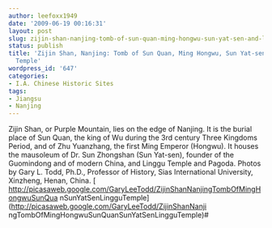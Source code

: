 ```yaml
---
author: leefoxx1949
date: '2009-06-19 00:16:31'
layout: post
slug: zijin-shan-nanjing-tomb-of-sun-quan-ming-hongwu-sun-yat-sen-and-linggu-temple
status: publish
title: 'Zijin Shan, Nanjing: Tomb of Sun Quan, Ming Hongwu, Sun Yat-sen, and Linggu
  Temple'
wordpress_id: '647'
categories:
- I.A. Chinese Historic Sites
tags:
- Jiangsu
- Nanjing
---
```


Zijin Shan, or Purple Mountain, lies on the edge of Nanjing. It is the burial
place of Sun Quan, the king of Wu during the 3rd century Three Kingdoms
Period, and of Zhu Yuanzhang, the first Ming Emperor (Hongwu). It houses the
mausoleum of Dr. Sun Zhongshan (Sun Yat-sen), founder of the Guomindong and of
modern China, and Linggu Temple and Pagoda. Photos by Gary L. Todd, Ph.D.,
Professor of History, Sias International University, Xinzheng, Henan, China. [
http://picasaweb.google.com/GaryLeeTodd/ZijinShanNanjingTombOfMingHongwuSunQua
nSunYatSenLingguTemple](http://picasaweb.google.com/GaryLeeTodd/ZijinShanNanji
ngTombOfMingHongwuSunQuanSunYatSenLingguTemple)#

